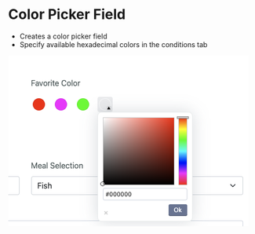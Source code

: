 # Color Picker Field

- Creates a color picker field
- Specify available hexadecimal colors in the conditions tab

![Field Configuration](./images/colorpicker.png 'Field Configuration')